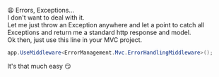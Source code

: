😩 Errors, Exceptions...  
I don't want to deal with it.  
Let me just throw an Exception anywhere and let a point to catch all Exceptions and return me a standard  http response and model.  
Ok then, just use this line in your MVC project.  
```csharp
app.UseMiddleware<ErrorManagement.Mvc.ErrorHandlingMiddleware>();
```

It's that much easy 😏  
